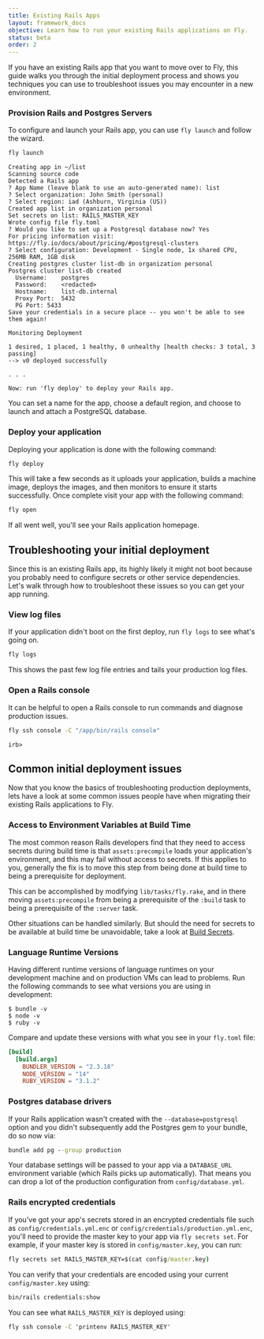 ```yaml
---
title: Existing Rails Apps
layout: framework_docs
objective: Learn how to run your existing Rails applications on Fly.
status: beta
order: 2
---
```


If you have an existing Rails app that you want to move over to Fly, this guide walks you through the initial deployment process and shows you techniques you can use to troubleshoot issues you may encounter in a new environment.

### Provision Rails and Postgres Servers

To configure and launch your Rails app, you can use `fly launch` and follow the wizard.

```cmd
fly launch
```
```output
Creating app in ~/list
Scanning source code
Detected a Rails app
? App Name (leave blank to use an auto-generated name): list
? Select organization: John Smith (personal)
? Select region: iad (Ashburn, Virginia (US))
Created app list in organization personal
Set secrets on list: RAILS_MASTER_KEY
Wrote config file fly.toml
? Would you like to set up a Postgresql database now? Yes
For pricing information visit: https://fly.io/docs/about/pricing/#postgresql-clusters
? Select configuration: Development - Single node, 1x shared CPU, 256MB RAM, 1GB disk
Creating postgres cluster list-db in organization personal
Postgres cluster list-db created
  Username:    postgres
  Password:    <redacted>
  Hostname:    list-db.internal
  Proxy Port:  5432
  PG Port: 5433
Save your credentials in a secure place -- you won't be able to see them again!

Monitoring Deployment

1 desired, 1 placed, 1 healthy, 0 unhealthy [health checks: 3 total, 3 passing]
--> v0 deployed successfully

. . .

Now: run 'fly deploy' to deploy your Rails app.
```

You can set a name for the app, choose a default region, and choose to launch and attach a PostgreSQL database.

### Deploy your application

Deploying your application is done with the following command:

```cmd
fly deploy
```

This will take a few seconds as it uploads your application, builds a machine image,
deploys the images, and then monitors to ensure it starts successfully. Once complete
visit your app with the following command:

```cmd
fly open
```

If all went well, you'll see your Rails application homepage.

## Troubleshooting your initial deployment

Since this is an existing Rails app, its highly likely it might not boot because you probably need to configure secrets or other service dependencies. Let's walk through how to troubleshoot these issues so you can get your app running.

### View log files

If your application didn't boot on the first deploy, run `fly logs` to see what's going on.

```cmd
fly logs
```

This shows the past few log file entries and tails your production log files.

### Open a Rails console

It can be helpful to open a Rails console to run commands and diagnose production issues.

```cmd
fly ssh console -C "/app/bin/rails console"
```
```output
irb>
```

## Common initial deployment issues

Now that you know the basics of troubleshooting production deployments, lets have a look at some common issues people have when migrating their existing Rails applications to Fly.

### Access to Environment Variables at Build Time

The most common reason Rails developers find that they need to access secrets
during build time is that `assets:precompile` loads your application's
environment, and this may fail without access to secrets.  If this applies
to you, generally the fix is to move this step from being done at build
time to being a prerequisite for deployment.

This can be accomplished by modifying `lib/tasks/fly.rake`, and in there
moving `assets:precompile` from being a prerequisite of the `:build`
task to being a prerequisite of the  `:server` task.

Other situations can be handled similarly.  But should the need for
secrets to be available at build time be unavoidable, take a look
at [Build Secrets](../../reference/build-secrets/).

### Language Runtime Versions

Having different runtime versions of language runtimes on your development
machine and on production VMs can lead to problems.  Run the following
commands to see what versions you are using in development:

```shell
$ bundle -v
$ node -v
$ ruby -v
```

Compare and update these versions with what you see in your `fly.toml` file:

```toml
[build]  
  [build.args]
    BUNDLER_VERSION = "2.3.18"
    NODE_VERSION = "14" 
    RUBY_VERSION = "3.1.2"
```

### Postgres database drivers

If your Rails application wasn't created with the `--database=postgresql` option
and you didn't subsequently add the Postgres gem to your bundle, do so now
via:

```cmd
bundle add pg --group production
```

Your database settings will be passed to your app via a `DATABASE_URL` environment
variable (which Rails picks up automatically). That means you can drop a lot of the production configuration from `config/database.yml`.

### Rails encrypted credentials

If you've got your app's secrets stored in an encrypted credentials file such as `config/credentials.yml.enc`
or `config/credentials/production.yml.enc`, you'll need to provide the master key to your app via
`fly secrets set`. For example, if your master key is stored in `config/master.key`, you can run:

```cmd
fly secrets set RAILS_MASTER_KEY=$(cat config/master.key)
```

You can verify that your credentials are encoded using your current `config/master.key` using:

```cmd
bin/rails credentials:show
```

You can see what `RAILS_MASTER_KEY` is deployed using:

```cmd
fly ssh console -C 'printenv RAILS_MASTER_KEY'
```


